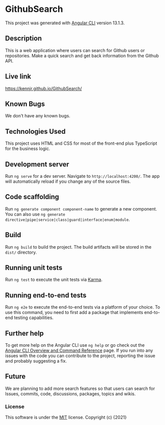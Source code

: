 # GithubSearch

This project was generated with [Angular CLI](https://github.com/angular/angular-cli) version 13.1.3.

## Description

This is a web application where users can search for Github users or repositories. Make a quick search and get back information from the Github API.

## Live link

https://kennjr.github.io/GithubSearch/

## Known Bugs

We don't have any known bugs.

## Technologies Used

This project uses HTML and CSS for most of the front-end plus TypeScript for the business logic.

## Development server

Run `ng serve` for a dev server. Navigate to `http://localhost:4200/`. The app will automatically reload if you change any of the source files.

## Code scaffolding

Run `ng generate component component-name` to generate a new component. You can also use `ng generate directive|pipe|service|class|guard|interface|enum|module`.

## Build

Run `ng build` to build the project. The build artifacts will be stored in the `dist/` directory.

## Running unit tests

Run `ng test` to execute the unit tests via [Karma](https://karma-runner.github.io).

## Running end-to-end tests

Run `ng e2e` to execute the end-to-end tests via a platform of your choice. To use this command, you need to first add a package that implements end-to-end testing capabilities.

## Further help

To get more help on the Angular CLI use `ng help` or go check out the [Angular CLI Overview and Command Reference](https://angular.io/cli) page.
If you run into any issues with the code you can contribute to the project, reporting the issue and probably suggesting a fix.

## Future

We are planning to add more search features so that users can search for Issues, commits, code, discussions, packages, topics and wikis.

### License

This software is under the [MIT](LICENSE) license.
Copyright (c) {2021} 

